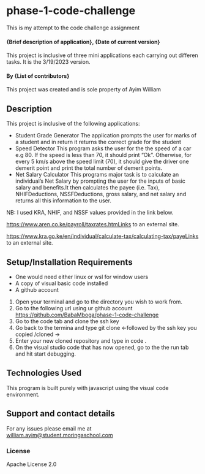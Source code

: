# phase-1-code-challenge
This is my attempt to the code challenge assignment
#### {Brief description of application}, {Date of current version}
This project is inclusive of three mini applications each carrying out differen tasks. It is the 3/19/2023 version.
#### By **{List of contributors}**
This project was created and is sole property of Ayim William
## Description
This project is inclusive of the following applications:
* Student Grade Generator
The application prompts the user for marks of a student and in return it returns the correct grade for the student
* Speed Detector
This program asks the user for the the speed of a car e.g 80. If the speed is less than 70, it should print “Ok”. Otherwise, for every 5 km/s above the speed limit (70), it should give the driver one demerit point and print the total number of demerit points.
* Net Salary Calculator
This programs major task is to calculate an individual’s Net Salary by prompting the user for the inputs of basic salary and benefits.It then calculates the payee (i.e. Tax), NHIFDeductions, NSSFDeductions, gross salary, and net salary and returns all this information to the user.

NB: I used KRA, NHIF, and NSSF values provided in the link below.

https://www.aren.co.ke/payroll/taxrates.htmLinks to an external site.  

https://www.kra.go.ke/en/individual/calculate-tax/calculating-tax/payeLinks to an external site.
## Setup/Installation Requirements
* One would need either linux or wsl for window users
* A copy of visual basic code installed
* A github account

1. Open your terminal and go to the directory you wish to work from.
2. Go to the following url using ur github account https://github.com/BabaMboga/phase-1-code-challenge
3. Go to the code tab and clone the ssh key
4. Go back to the termina and type git clone <-followed by the ssh key you copied /cloned ->
5. Enter your new cloned repository and type in code .
6. On the visual studio code that has now opened, go to the the run tab and hit start debugging.
## Technologies Used
This program is built purely with javascript using the visual code environment.
## Support and contact details
For any issues please email me at william.ayim@student.moringaschool.com
### License
Apache License 2.0


